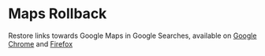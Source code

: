 # Maps Rollback

Restore links towards Google Maps in Google Searches, available on [Google Chrome](https://chromewebstore.google.com/detail/maps-rollback/belobhgoekenaidkcgeopnhobofklili) and [Firefox](https://addons.mozilla.org/firefox/addon/maps-rollback/)
